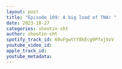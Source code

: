 ```yaml
---
layout: post
title: "Episode 109: A big load of TNA! "
date: 2023-10-27
categories: shootin-sht
author: shootin-sht
spotify_track_id: 69uFgwttY8kEcg9PfxjVvV
youtube_video_id: 
apple_track_id: 
youtube_metadata: 
---
```

